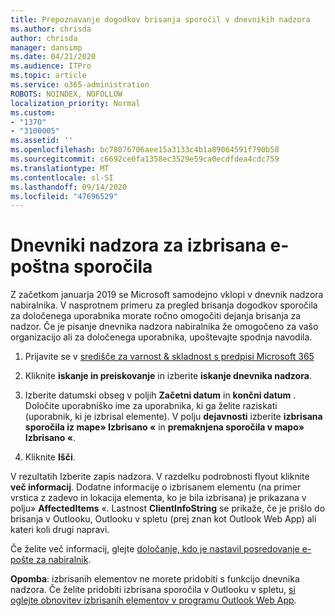 ```yaml
---
title: Prepoznavanje dogodkov brisanja sporočil v dnevnikih nadzora
ms.author: chrisda
author: chrisda
manager: dansimp
ms.date: 04/21/2020
ms.audience: ITPro
ms.topic: article
ms.service: o365-administration
ROBOTS: NOINDEX, NOFOLLOW
localization_priority: Normal
ms.custom:
- "1370"
- "3100005"
ms.assetid: ''
ms.openlocfilehash: bc78076706aee15a3133c4b1a89064591f790b58
ms.sourcegitcommit: c6692ce0fa1358ec3529e59ca0ecdfdea4cdc759
ms.translationtype: MT
ms.contentlocale: sl-SI
ms.lasthandoff: 09/14/2020
ms.locfileid: "47696529"
---
```

# <a name="audit-logs-for-deleted-email-messages"></a>Dnevniki nadzora za izbrisana e-poštna sporočila

Z začetkom januarja 2019 se Microsoft samodejno vklopi v dnevnik nadzora nabiralnika. V nasprotnem primeru za pregled brisanja dogodkov sporočila za določenega uporabnika morate ročno omogočiti dejanja brisanja za nadzor. Če je pisanje dnevnika nadzora nabiralnika že omogočeno za vašo organizacijo ali za določenega uporabnika, upoštevajte spodnja navodila.

1. Prijavite se v [središče za varnost & skladnost s predpisi Microsoft 365](https://protection.office.com/)

2. Kliknite **iskanje in preiskovanje** in izberite **iskanje dnevnika nadzora**.

3. Izberite datumski obseg v poljih **Začetni datum** in **končni datum** . Določite uporabniško ime za uporabnika, ki ga želite raziskati (uporabnik, ki je izbrisal elemente). V polju **dejavnosti** izberite **izbrisana sporočila iz mape» Izbrisano «** in **premaknjena sporočila v mapo» Izbrisano «**.

4. Kliknite **Išči**.

V rezultatih Izberite zapis nadzora. V razdelku podrobnosti flyout kliknite **več informacij**. Dodatne informacije o izbrisanem elementu (na primer vrstica z zadevo in lokacija elementa, ko je bila izbrisana) je prikazana v polju» **AffectedItems** «. Lastnost **ClientInfoString** se prikaže, če je prišlo do brisanja v Outlooku, Outlooku v spletu (prej znan kot Outlook Web App) ali kateri koli drugi napravi.

Če želite več informacij, glejte [določanje, kdo je nastavil posredovanje e-pošte za nabiralnik](https://docs.microsoft.com/microsoft-365/compliance/auditing-troubleshooting-scenarios#determine-if-a-user-deleted-email-items).

**Opomba**: izbrisanih elementov ne morete pridobiti s funkcijo dnevnika nadzora. Če želite pridobiti izbrisana sporočila v Outlooku v spletu, [si oglejte obnovitev izbrisanih elementov v programu Outlook Web App](https://support.office.com/article/C3D8FC15-EEEF-4F1C-81DF-E27964B7EDD4).
